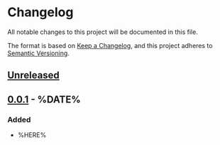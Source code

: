# Changelog
All notable changes to this project will be documented in this file.

The format is based on [Keep a Changelog](https://keepachangelog.com/en/1.0.0/),
and this project adheres to [Semantic Versioning](https://semver.org/spec/v2.0.0.html).

## [Unreleased]

## [0.0.1] - %DATE%

### Added
- %HERE%

[Unreleased]: https://github.com/Freed-Wu/iec101/compare/v0.0.1...Unreleased
[0.0.1]: https://github.com/Freed-Wu/iec101/releases/tag/v0.0.1
